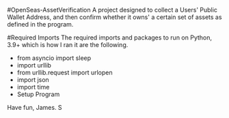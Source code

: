 #OpenSeas-AssetVerification
A project designed to collect a Users' Public Wallet Address, and then confirm whether it owns' a certain set of assets as defined in the program.

#Required Imports
The required imports and packages to run on Python, 3.9+ which is how I ran it are the following.

- from asyncio import sleep
- import urllib
- from urllib.request import urlopen
- import json
- import time
- Setup Program

Have fun, James. S